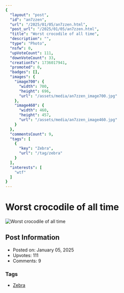 ```yaml
---
{
  "layout": "post",
  "id": "an7zzen",
  "url": "/2025/01/05/an7zzen.html",
  "post_url": "/2025/01/05/an7zzen.html",
  "title": "Worst crocodile of all time",
  "description": "",
  "type": "Photo",
  "nsfw": 0,
  "upVoteCount": 111,
  "downVoteCount": 33,
  "creationTs": 1736017941,
  "promoted": 0,
  "badges": [],
  "images": {
    "image700": {
      "width": 700,
      "height": 696,
      "url": "/assets/media/an7zzen_image700.jpg"
    },
    "image460": {
      "width": 460,
      "height": 457,
      "url": "/assets/media/an7zzen_image460.jpg"
    }
  },
  "commentsCount": 9,
  "tags": [
    {
      "key": "Zebra",
      "url": "/tag/zebra"
    }
  ],
  "interests": [
    "wtf"
  ]
}
---
```


# Worst crocodile of all time

![Worst crocodile of all time](/assets/media/an7zzen_image700.jpg)

## Post Information

- Posted on: January 05, 2025
- Upvotes: 111
- Comments: 9

### Tags

- [Zebra](/tag/Zebra)

